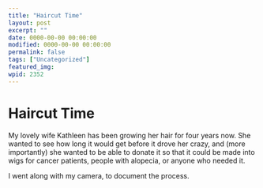 ```yaml
---
title: "Haircut Time"
layout: post
excerpt: ""
date: 0000-00-00 00:00:00
modified: 0000-00-00 00:00:00
permalink: false
tags: ["Uncategorized"]
featured_img: 
wpid: 2352
---
```


# Haircut Time

My lovely wife Kathleen has been growing her hair for four years now. She wanted to see how long it would get before it drove her crazy, and (more importantly) she wanted to be able to donate it so that it could be made into wigs for cancer patients, people with alopecia, or anyone who needed it.

I went along with my camera, to document the process.
